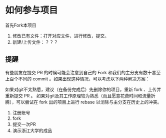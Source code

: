 # 如何参与项目

首先Fork本项目
1. 修改已有文件：打开对应文件，进行修改，提交。
2. 新建/上传文件：？？？

## 提醒
有些朋友在提交 PR 的时候可能会注意到自己的 Fork 和我们的主分支有数十甚至上百个不同的 commit 。如果出现这种情况，可以考虑以下两种解决方案：

如果对git不太熟悉，建议（在备份完成后）先删除你的项目，重新 fork 、上传并重新提交 PR 。
如果对git及其工作原理较为熟悉（而且愿意花费时间和流量折腾），可以尝试在 fork 出的项目上进行 rebase 以消除与主分支在历史上的冲突。

1. 注册账号
2. fork
3. 提交一次PR
4. 演示浙江大学的成品